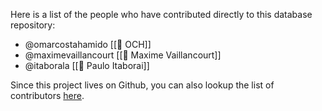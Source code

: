 ---
---

Here is a list of the people who have contributed directly to this database repository:

- @omarcostahamido [[👤 OCH]]
- @maximevaillancourt [[👤 Maxime Vaillancourt]]
- @itaborala [[👤 Paulo Itaborai]]

Since this project lives on Github, you can also lookup the list of contributors [here](https://github.com/Quantumland-art/community/graphs/contributors).